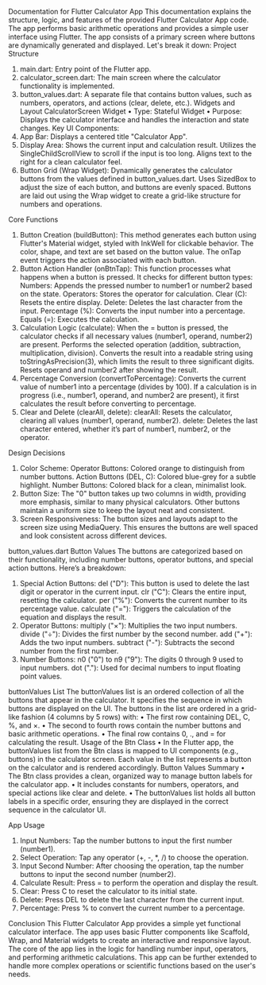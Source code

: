 Documentation for Flutter Calculator App
This documentation explains the structure, logic, and features of the provided Flutter Calculator App code. The app performs basic arithmetic operations and provides a simple user interface using Flutter. The app consists of a primary screen where buttons are dynamically generated and displayed. Let's break it down:
Project Structure
1.	main.dart: Entry point of the Flutter app.
2.	calculator_screen.dart: The main screen where the calculator functionality is implemented.
3.	button_values.dart: A separate file that contains button values, such as numbers, operators, and actions (clear, delete, etc.).
Widgets and Layout
CalculatorScreen Widget
•	Type: Stateful Widget
•	Purpose: Displays the calculator interface and handles the interaction and state changes.
Key UI Components:
1.	App Bar:
Displays a centered title "Calculator App".
2.	Display Area:
Shows the current input and calculation result.
Utilizes the SingleChildScrollView to scroll if the input is too long.
Aligns text to the right for a clean calculator feel.
3.	Button Grid (Wrap Widget):
Dynamically generates the calculator buttons from the values defined in button_values.dart.
Uses SizedBox to adjust the size of each button, and buttons are evenly spaced.
Buttons are laid out using the Wrap widget to create a grid-like structure for numbers and operations.

Core Functions
1.	Button Creation (buildButton):
This method generates each button using Flutter's Material widget, styled with InkWell for clickable behavior. The color, shape, and text are set based on the button value.
The onTap event triggers the action associated with each button.
2.	Button Action Handler (onBtnTap):
This function processes what happens when a button is pressed.
It checks for different button types:
	Numbers: Appends the pressed number to number1 or number2 based on the state.
	Operators: Stores the operator for calculation.
	Clear (C): Resets the entire display.
	Delete: Deletes the last character from the input.
	Percentage (%): Converts the input number into a percentage.
	Equals (=): Executes the calculation.
3.	Calculation Logic (calculate):
When the = button is pressed, the calculator checks if all necessary values (number1, operand, number2) are present.
Performs the selected operation (addition, subtraction, multiplication, division).
Converts the result into a readable string using toStringAsPrecision(3), which limits the result to three significant digits.
Resets operand and number2 after showing the result.
4.	Percentage Conversion (convertToPercentage):
Converts the current value of number1 into a percentage (divides by 100).
If a calculation is in progress (i.e., number1, operand, and number2 are present), it first calculates the result before converting to percentage.
5.	Clear and Delete (clearAll, delete):
clearAll: Resets the calculator, clearing all values (number1, operand, number2).
delete: Deletes the last character entered, whether it’s part of number1, number2, or the operator.

Design Decisions
1.	Color Scheme:
Operator Buttons: Colored orange to distinguish from number buttons.
Action Buttons (DEL, C): Colored blue-grey for a subtle highlight.
Number Buttons: Colored black for a clean, minimalist look.
2.	Button Size:
The "0" button takes up two columns in width, providing more emphasis, similar to many physical calculators.
Other buttons maintain a uniform size to keep the layout neat and consistent.
3.	Screen Responsiveness:
The button sizes and layouts adapt to the screen size using MediaQuery. This ensures the buttons are well spaced and look consistent across different devices.

button_values.dart
Button Values
The buttons are categorized based on their functionality, including number buttons, operator buttons, and special action buttons. Here’s a breakdown:
1.	Special Action Buttons:
del ("D"): This button is used to delete the last digit or operator in the current input.
clr ("C"): Clears the entire input, resetting the calculator.
per ("%"): Converts the current number to its percentage value.
calculate ("="): Triggers the calculation of the equation and displays the result.
2.	Operator Buttons:
multiply ("×"): Multiplies the two input numbers.
divide ("÷"): Divides the first number by the second number.
add ("+"): Adds the two input numbers.
subtract ("-"): Subtracts the second number from the first number.
3.	Number Buttons:
n0 ("0") to n9 ("9"): The digits 0 through 9 used to input numbers.
dot ("."): Used for decimal numbers to input floating point values.

buttonValues List
The buttonValues list is an ordered collection of all the buttons that appear in the calculator. It specifies the sequence in which buttons are displayed on the UI.
The buttons in the list are ordered in a grid-like fashion (4 columns by 5 rows) with:
•	The first row containing DEL, C, %, and ×.
•	The second to fourth rows contain the number buttons and basic arithmetic operations.
•	The final row contains 0, ., and = for calculating the result.
Usage of the Btn Class
•	In the Flutter app, the buttonValues list from the Btn class is mapped to UI components (e.g., buttons) in the calculator screen. Each value in the list represents a button on the calculator and is rendered accordingly.
Button Values Summary
•	The Btn class provides a clean, organized way to manage button labels for the calculator app.
•	It includes constants for numbers, operators, and special actions like clear and delete.
•	The buttonValues list holds all button labels in a specific order, ensuring they are displayed in the correct sequence in the calculator UI.

App Usage
1.	Input Numbers:
Tap the number buttons to input the first number (number1).
2.	Select Operation:
Tap any operator (+, -, *, /) to choose the operation.
3.	Input Second Number:
After choosing the operation, tap the number buttons to input the second number (number2).
4.	Calculate Result:
Press = to perform the operation and display the result.
5.	Clear:
Press C to reset the calculator to its initial state.
6.	Delete:
Press DEL to delete the last character from the current input.
7.	Percentage:
Press % to convert the current number to a percentage.

Conclusion
This Flutter Calculator App provides a simple yet functional calculator interface. The app uses basic Flutter components like Scaffold, Wrap, and Material widgets to create an interactive and responsive layout. The core of the app lies in the logic for handling number input, operators, and performing arithmetic calculations. This app can be further extended to handle more complex operations or scientific functions based on the user's needs.


